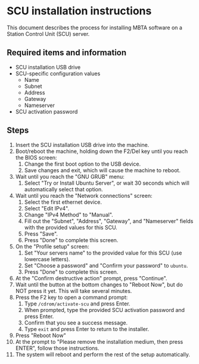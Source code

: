 # SCU installation instructions
This document describes the process for installing MBTA software on a Station Control Unit (SCU) server.

## Required items and information
* SCU installation USB drive
* SCU-specific configuration values
    * Name
    * Subnet
    * Address
    * Gateway
    * Nameserver
* SCU activation password

## Steps
1. Insert the SCU installation USB drive into the machine.
1. Boot/reboot the machine, holding down the F2/Del key until you reach the BIOS screen:
    1. Change the first boot option to the USB device.
    1. Save changes and exit, which will cause the machine to reboot.
1. Wait until you reach the "GNU GRUB" menu:
    1. Select "Try or Install Ubuntu Server", or wait 30 seconds which will automatically select that option.
1. Wait until you reach the "Network connections" screen:
    1. Select the first ethernet device.
    1. Select "Edit IPv4".
    1. Change "IPv4 Method" to "Manual".
    1. Fill out the "Subnet", "Address", "Gateway", and "Nameserver" fields with the provided values for this SCU.
    1. Press "Save".
    1. Press "Done" to complete this screen.
1. On the "Profile setup" screen:
    1. Set "Your servers name" to the provided value for this SCU (use lowercase letters).
    1. Set "Choose a password" and "Confirm your password" to `ubuntu`.
    1. Press "Done" to complete this screen.
1. At the "Confirm destructive action" prompt, press "Continue".
1. Wait until the button at the bottom changes to "Reboot Now", but do NOT press it yet. This will take several minutes.
1. Press the F2 key to open a command prompt:
    1. Type `/cdrom/activate-scu` and press Enter.
    1. When prompted, type the provided SCU activation password and press Enter.
    1. Confirm that you see a success message.
    1. Type `exit` and press Enter to return to the installer.
1. Press "Reboot Now"
1. At the prompt to "Please remove the installation medium, then press ENTER", follow those instructions.
1. The system will reboot and perform the rest of the setup automatically.
